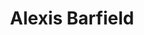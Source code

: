 ---
type: "member"
layout: "team"
title: "Alexis Barfield"
publish_name: "Alexis Barfield"
bg_image: ""
photo: ""
lab_position: "Undergrad Student"
lab_group: "Alumni"
status: "alumni"

---